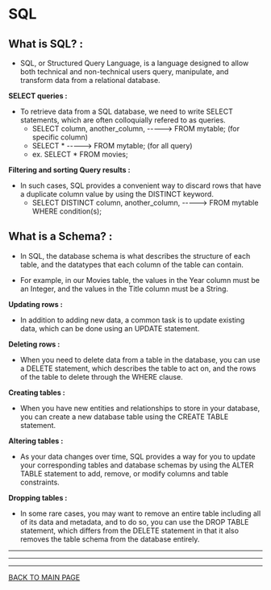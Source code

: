 # **SQL**

## **What is SQL? :**
  * SQL, or Structured Query Language, is a language designed to allow both technical and non-technical users query, manipulate, and transform data from a relational database. 
    

**SELECT queries  :**
  * To retrieve data from a SQL database, we need to write SELECT statements, which are often colloquially refered to as queries. 
     *  SELECT column, another_column, -----> FROM mytable;  (for specific column)
     *  SELECT *  -----> FROM mytable; (for all query)
     *  ex. SELECT * FROM movies;

**Filtering and sorting Query results :**
  * In such cases, SQL provides a convenient way to discard rows that have a duplicate column value by using the DISTINCT keyword.
    *   SELECT DISTINCT column, another_column, -----> FROM mytable WHERE condition(s);

## **What is a Schema? :**
  * In SQL, the database schema is what describes the structure of each table, and the datatypes that each column of the table can contain.

  * For example, in our Movies table, the values in the Year column must be an Integer, and the values in the Title column must be a String.

**Updating rows :**
  * In addition to adding new data, a common task is to update existing data, which can be done using an UPDATE statement.
   
**Deleting rows :** 
  * When you need to delete data from a table in the database, you can use a DELETE statement, which describes the table to act on, and the rows of the table to delete through the WHERE clause.

**Creating tables :**
  * When you have new entities and relationships to store in your database, you can create a new database table using the CREATE TABLE statement.
    
**Altering tables :**
  * As your data changes over time, SQL provides a way for you to update your corresponding tables and database schemas by using the ALTER TABLE statement to add, remove, or modify columns and table constraints.

 **Dropping tables :**
  * In some rare cases, you may want to remove an entire table including all of its data and metadata, and to do so, you can use the DROP TABLE statement, which differs from the DELETE statement in that it also removes the table schema from the database entirely.


***
***
***
[BACK TO MAIN PAGE](https://github.com/farahalwahaibi/Reading-Notes/blob/main/README.md)


